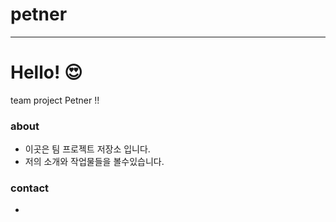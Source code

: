 # petner

* * *
# Hello! 😍
team project Petner !!

### about
* 이곳은 팀 프로젝트 저장소 입니다.
* 저의 소개와 작업물들을 볼수있습니다.

### contact
* 
